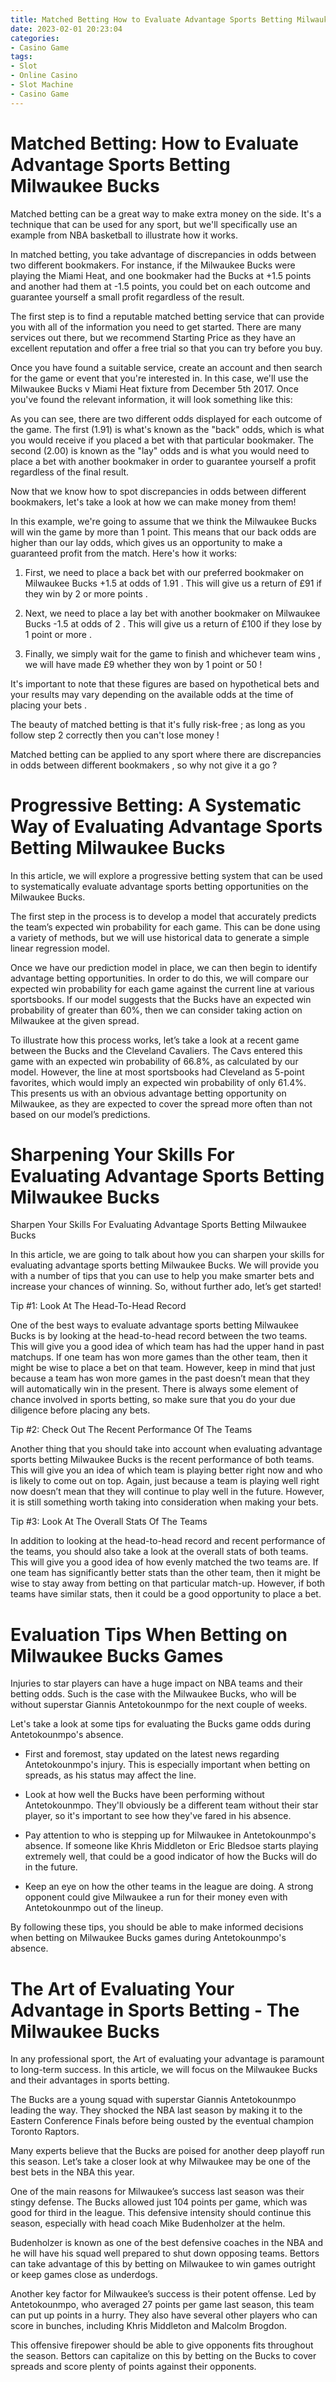 ```yaml
---
title: Matched Betting How to Evaluate Advantage Sports Betting Milwaukee Bucks
date: 2023-02-01 20:23:04
categories:
- Casino Game
tags:
- Slot
- Online Casino
- Slot Machine
- Casino Game
---
```



#  Matched Betting: How to Evaluate Advantage Sports Betting Milwaukee Bucks

Matched betting can be a great way to make extra money on the side. It's a technique that can be used for any sport, but we'll specifically use an example from NBA basketball to illustrate how it works.

In matched betting, you take advantage of discrepancies in odds between two different bookmakers. For instance, if the Milwaukee Bucks were playing the Miami Heat, and one bookmaker had the Bucks at +1.5 points and another had them at -1.5 points, you could bet on each outcome and guarantee yourself a small profit regardless of the result.

The first step is to find a reputable matched betting service that can provide you with all of the information you need to get started. There are many services out there, but we recommend Starting Price as they have an excellent reputation and offer a free trial so that you can try before you buy.

Once you have found a suitable service, create an account and then search for the game or event that you're interested in. In this case, we'll use the Milwaukee Bucks v Miami Heat fixture from December 5th 2017. Once you've found the relevant information, it will look something like this:

As you can see, there are two different odds displayed for each outcome of the game. The first (1.91) is what's known as the "back" odds, which is what you would receive if you placed a bet with that particular bookmaker. The second (2.00) is known as the "lay" odds and is what you would need to place a bet with another bookmaker in order to guarantee yourself a profit regardless of the final result.

Now that we know how to spot discrepancies in odds between different bookmakers, let's take a look at how we can make money from them!

In this example, we're going to assume that we think the Milwaukee Bucks will win the game by more than 1 point. This means that our back odds are higher than our lay odds, which gives us an opportunity to make a guaranteed profit from the match. Here's how it works:

1) First, we need to place a back bet with our preferred bookmaker on Milwaukee Bucks +1.5 at odds of 1.91 . This will give us a return of £91 if they win by 2 or more points . 

2) Next, we need to place a lay bet with another bookmaker on Milwaukee Bucks -1.5 at odds of 2 . This will give us a return of £100 if they lose by 1 point or more . 

3) Finally, we simply wait for the game to finish and whichever team wins , we will have made £9 whether they won by 1 point or 50 ! 

It's important to note that these figures are based on hypothetical bets and your results may vary depending on the available odds at the time of placing your bets .


The beauty of matched betting is that it's fully risk-free ; as long as you follow step 2 correctly then you can't lose money ! 

Matched betting can be applied to any sport where there are discrepancies in odds between different bookmakers , so why not give it a go ?

#  Progressive Betting: A Systematic Way of Evaluating Advantage Sports Betting Milwaukee Bucks 

In this article, we will explore a progressive betting system that can be used to systematically evaluate advantage sports betting opportunities on the Milwaukee Bucks.

The first step in the process is to develop a model that accurately predicts the team’s expected win probability for each game. This can be done using a variety of methods, but we will use historical data to generate a simple linear regression model.

Once we have our prediction model in place, we can then begin to identify advantage betting opportunities. In order to do this, we will compare our expected win probability for each game against the current line at various sportsbooks. If our model suggests that the Bucks have an expected win probability of greater than 60%, then we can consider taking action on Milwaukee at the given spread.

To illustrate how this process works, let’s take a look at a recent game between the Bucks and the Cleveland Cavaliers. The Cavs entered this game with an expected win probability of 66.8%, as calculated by our model. However, the line at most sportsbooks had Cleveland as 5-point favorites, which would imply an expected win probability of only 61.4%. This presents us with an obvious advantage betting opportunity on Milwaukee, as they are expected to cover the spread more often than not based on our model’s predictions.

#  Sharpening Your Skills For Evaluating Advantage Sports Betting Milwaukee Bucks 

<!-- You can start with a catchy headline -->

Sharpen Your Skills For Evaluating Advantage Sports Betting Milwaukee Bucks

In this article, we are going to talk about how you can sharpen your skills for evaluating advantage sports betting Milwaukee Bucks. We will provide you with a number of tips that you can use to help you make smarter bets and increase your chances of winning. So, without further ado, let’s get started!

Tip #1: Look At The Head-To-Head Record

One of the best ways to evaluate advantage sports betting Milwaukee Bucks is by looking at the head-to-head record between the two teams. This will give you a good idea of which team has had the upper hand in past matchups. If one team has won more games than the other team, then it might be wise to place a bet on that team. However, keep in mind that just because a team has won more games in the past doesn’t mean that they will automatically win in the present. There is always some element of chance involved in sports betting, so make sure that you do your due diligence before placing any bets.

Tip #2: Check Out The Recent Performance Of The Teams

Another thing that you should take into account when evaluating advantage sports betting Milwaukee Bucks is the recent performance of both teams. This will give you an idea of which team is playing better right now and who is likely to come out on top. Again, just because a team is playing well right now doesn’t mean that they will continue to play well in the future. However, it is still something worth taking into consideration when making your bets.

Tip #3: Look At The Overall Stats Of The Teams

In addition to looking at the head-to-head record and recent performance of the teams, you should also take a look at the overall stats of both teams. This will give you a good idea of how evenly matched the two teams are. If one team has significantly better stats than the other team, then it might be wise to stay away from betting on that particular match-up. However, if both teams have similar stats, then it could be a good opportunity to place a bet.

#  Evaluation Tips When Betting on Milwaukee Bucks Games

Injuries to star players can have a huge impact on NBA teams and their betting odds. Such is the case with the Milwaukee Bucks, who will be without superstar Giannis Antetokounmpo for the next couple of weeks.

Let's take a look at some tips for evaluating the Bucks game odds during Antetokounmpo's absence.

* First and foremost, stay updated on the latest news regarding Antetokounmpo's injury. This is especially important when betting on spreads, as his status may affect the line.

* Look at how well the Bucks have been performing without Antetokounmpo. They'll obviously be a different team without their star player, so it's important to see how they've fared in his absence.

* Pay attention to who is stepping up for Milwaukee in Antetokounmpo's absence. If someone like Khris Middleton or Eric Bledsoe starts playing extremely well, that could be a good indicator of how the Bucks will do in the future.

* Keep an eye on how the other teams in the league are doing. A strong opponent could give Milwaukee a run for their money even with Antetokounmpo out of the lineup.

By following these tips, you should be able to make informed decisions when betting on Milwaukee Bucks games during Antetokounmpo's absence.

#  The Art of Evaluating Your Advantage in Sports Betting - The Milwaukee Bucks

In any professional sport, the Art of evaluating your advantage is paramount to long-term success. In this article, we will focus on the Milwaukee Bucks and their advantages in sports betting.

The Bucks are a young squad with superstar Giannis Antetokounmpo leading the way. They shocked the NBA last season by making it to the Eastern Conference Finals before being ousted by the eventual champion Toronto Raptors.

Many experts believe that the Bucks are poised for another deep playoff run this season. Let’s take a closer look at why Milwaukee may be one of the best bets in the NBA this year.

One of the main reasons for Milwaukee’s success last season was their stingy defense. The Bucks allowed just 104 points per game, which was good for third in the league. This defensive intensity should continue this season, especially with head coach Mike Budenholzer at the helm.

Budenholzer is known as one of the best defensive coaches in the NBA and he will have his squad well prepared to shut down opposing teams. Bettors can take advantage of this by betting on Milwaukee to win games outright or keep games close as underdogs.

Another key factor for Milwaukee’s success is their potent offense. Led by Antetokounmpo, who averaged 27 points per game last season, this team can put up points in a hurry. They also have several other players who can score in bunches, including Khris Middleton and Malcolm Brogdon.

This offensive firepower should be able to give opponents fits throughout the season. Bettors can capitalize on this by betting on the Bucks to cover spreads and score plenty of points against their opponents.
